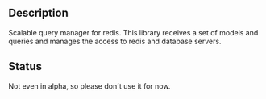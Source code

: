 ## Description

Scalable query manager for redis. This library receives a set of models and queries and manages the access to redis and database servers.

## Status

Not even in alpha, so please don´t use it for now.
